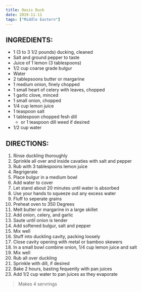 ```yaml
---
title: Oasis Duck
date: 2019-11-11
tags: ["Middle Eastern"]
---
```


## INGREDIENTS:

* 1 (3 to 3 1/2 pounds) ducking, cleaned
* Salt and ground pepper to taste
* Juice of 1 lemon (3 tablespoons)
* 1/2 cup coarse grade bulgur
* Water
* 2 tablepsoons butter or margarine
* 1 medium onion, finely chopped
* 1 small heart of celery with leaves, chopped
* 1 garlic clove, minced
* 1 small onion, chopped
* 1/4 cup lemon juice
* 1 teaspoon salt
* 1 tablespoon chopped fesh dill 
    * or 1 teaspoon dill weed if desired
* 1/2 cup water

## DIRECTIONS:

1. Rinse duckling thoroughly
2. Sprinkle all over and inside cavaties with salt and pepper
3. Rub with 3 tablespoons lemon juice
4. Regrigerate
5. Place bulgur in a medium bowl
6. Add water to cover 
7. Let stand about 20 minutes until water is absorbed
8. Use your hands to squeeze out any excess water 
9. Fluff to seperate grains
10. Preheat oven to 350 Degrees
11. Melt butter or margarine in a large skillet
12. Add onion, celery, and garlic
13. Saute until onion is tender
14. Add softened bulgur, salt and pepper
15. Mix well
16. Stuff into duckling cavity, packing loosely
17. Close cavity opening with metal or bamboo skewers
18. In a small bowl combine onion, 1/4 cup lemon juice and salt
19. Mix well
20. Rub all over duckling
21. Sprinkle with dill, if desired
22. Bake 2 hours, basting fequently with pan juices
23. Add 1/2 cup water to pan juices as they evaporate

> Makes 4 servrings